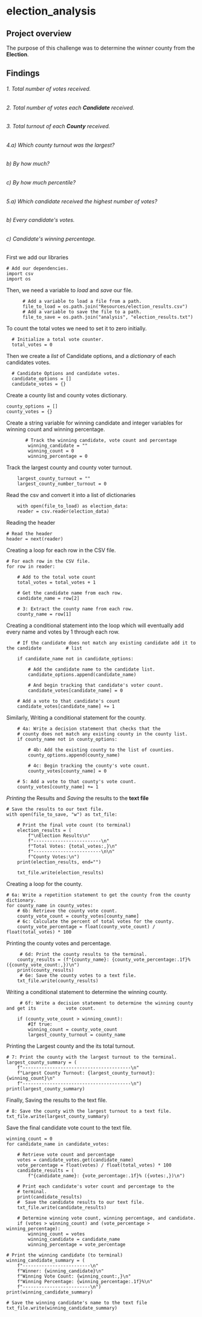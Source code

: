 # election_analysis

## Project overview
The purpose of this challenge was to determine the _winner_ county from the **Election**.

## Findings
###### 1. Total number of votes received.
###### 2. Total number of votes each **Candidate** received.
###### 3. Total turnout of each **County** received.
###### 4.a) Which county turnout was the largest?
######  b) By how much?
######  c) By how much percentile?
###### 5.a) Which candidate received the highest number of votes?
######   b) Every candidate's votes.
######   c) Candidate's winning percentage.


First we add our libraries

    # Add our dependencies.
    import csv
    import os

Then, we need a variable to _load_ and _save_ our file.

          # Add a variable to load a file from a path.
          file_to_load = os.path.join("Resources/election_results.csv")
          # Add a variable to save the file to a path.
          file_to_save = os.path.join("analysis", "election_results.txt")


To count the total votes we need to set it to zero initially.

      # Initialize a total vote counter.
      total_votes = 0


Then we create a _list_ of Candidate options, and a _dictionary_ of each candidates votes.

      # Candidate Options and candidate votes.
      candidate_options = []
      candidate_votes = {}

Create a county list and county votes dictionary.

    county_options = []
    county_votes = {}

Create a string variable for winning candidate and integer variables for winning count and winning percentage. 
           
           # Track the winning candidate, vote count and percentage
            winning_candidate = ""
            winning_count = 0
            winning_percentage = 0


Track the largest county and county voter turnout.
      
        largest_county_turnout = ""
        largest_county_number_turnout = 0


Read the csv and convert it into a list of dictionaries
   
        with open(file_to_load) as election_data:
        reader = csv.reader(election_data)
        
Reading the header

    # Read the header
    header = next(reader)

Creating a loop for each row in the CSV file.

    # For each row in the CSV file.
    for row in reader:

        # Add to the total vote count
        total_votes = total_votes + 1

        # Get the candidate name from each row.
        candidate_name = row[2]

        # 3: Extract the county name from each row.
        county_name = row[1]

Creating a conditional statement into the loop which will eventually add every name and votes by 1 through each row.

        # If the candidate does not match any existing candidate add it to the candidate         # list
        
        if candidate_name not in candidate_options:

            # Add the candidate name to the candidate list.
            candidate_options.append(candidate_name)

            # And begin tracking that candidate's voter count.
            candidate_votes[candidate_name] = 0

        # Add a vote to that candidate's count
        candidate_votes[candidate_name] += 1

Similarly, Writing a conditional statement for the county.

        # 4a: Write a decision statement that checks that the
        # county does not match any existing county in the county list.
        if county_name not in county_options:

            # 4b: Add the existing county to the list of counties.
            county_options.append(county_name)

            # 4c: Begin tracking the county's vote count.
            county_votes[county_name] = 0

        # 5: Add a vote to that county's vote count.
        county_votes[county_name] += 1

_Printing_ the Results and _Saving_ the results to the **text file**

    # Save the results to our text file.
    with open(file_to_save, "w") as txt_file:

        # Print the final vote count (to terminal)
        election_results = (
            f"\nElection Results\n"
            f"-------------------------\n"
            f"Total Votes: {total_votes:,}\n"
            f"-------------------------\n\n"
            f"County Votes:\n")
        print(election_results, end="")

        txt_file.write(election_results)

Creating a loop for the county.

    # 6a: Write a repetition statement to get the county from the county dictionary.
    for county_name in county_votes:
        # 6b: Retrieve the county vote count.
        county_vote_count = county_votes[county_name]
        # 6c: Calculate the percent of total votes for the county.
        county_vote_percentage = float(county_vote_count) / float(total_votes) * 100

Printing the county votes and percentage.

         # 6d: Print the county results to the terminal.
        county_results = (f"{county_name}: {county_vote_percentage:.1f}% ({county_vote_count:,})\n")
        print(county_results)
         # 6e: Save the county votes to a text file.
        txt_file.write(county_results)
        
Writing a conditional statement to determine the winning county.

         # 6f: Write a decision statement to determine the winning county and get its           vote count.
         
        if (county_vote_count > winning_count):
            #If true:
            winning_count = county_vote_count
            largest_county_turnout = county_name
Printing the Largest county and the its total turnout.

    # 7: Print the county with the largest turnout to the terminal.
    largest_county_summary = (
        f"----------------------------------------\n"
        f"Largest County Turnout: {largest_county_turnout}: {winning_count}\n"
        f"----------------------------------------\n")
    print(largest_county_summary)
    
Finally, Saving the results to the text file.

    # 8: Save the county with the largest turnout to a text file.
    txt_file.write(largest_county_summary)
    
    
    
Save the final candidate vote count to the text file.

    winning_count = 0
    for candidate_name in candidate_votes:

        # Retrieve vote count and percentage
        votes = candidate_votes.get(candidate_name)
        vote_percentage = float(votes) / float(total_votes) * 100
        candidate_results = (
            f"{candidate_name}: {vote_percentage:.1f}% ({votes:,})\n")

        # Print each candidate's voter count and percentage to the
        # terminal.
        print(candidate_results)
        #  Save the candidate results to our text file.
        txt_file.write(candidate_results)

        # Determine winning vote count, winning percentage, and candidate.
        if (votes > winning_count) and (vote_percentage > winning_percentage):
            winning_count = votes
            winning_candidate = candidate_name
            winning_percentage = vote_percentage

    # Print the winning candidate (to terminal)
    winning_candidate_summary = (
        f"-------------------------\n"
        f"Winner: {winning_candidate}\n"
        f"Winning Vote Count: {winning_count:,}\n"
        f"Winning Percentage: {winning_percentage:.1f}%\n"
        f"-------------------------\n")
    print(winning_candidate_summary)

    # Save the winning candidate's name to the text file
    txt_file.write(winning_candidate_summary)
